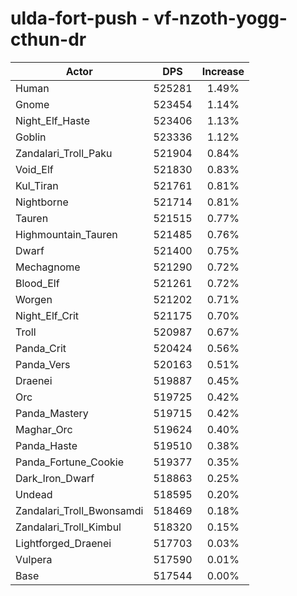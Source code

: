 # ulda-fort-push - vf-nzoth-yogg-cthun-dr
| Actor | DPS | Increase |
|---|:---:|:---:|
|Human|525281|1.49%|
|Gnome|523454|1.14%|
|Night_Elf_Haste|523406|1.13%|
|Goblin|523336|1.12%|
|Zandalari_Troll_Paku|521904|0.84%|
|Void_Elf|521830|0.83%|
|Kul_Tiran|521761|0.81%|
|Nightborne|521714|0.81%|
|Tauren|521515|0.77%|
|Highmountain_Tauren|521485|0.76%|
|Dwarf|521400|0.75%|
|Mechagnome|521290|0.72%|
|Blood_Elf|521261|0.72%|
|Worgen|521202|0.71%|
|Night_Elf_Crit|521175|0.70%|
|Troll|520987|0.67%|
|Panda_Crit|520424|0.56%|
|Panda_Vers|520163|0.51%|
|Draenei|519887|0.45%|
|Orc|519725|0.42%|
|Panda_Mastery|519715|0.42%|
|Maghar_Orc|519624|0.40%|
|Panda_Haste|519510|0.38%|
|Panda_Fortune_Cookie|519377|0.35%|
|Dark_Iron_Dwarf|518863|0.25%|
|Undead|518595|0.20%|
|Zandalari_Troll_Bwonsamdi|518469|0.18%|
|Zandalari_Troll_Kimbul|518320|0.15%|
|Lightforged_Draenei|517703|0.03%|
|Vulpera|517590|0.01%|
|Base|517544|0.00%|
